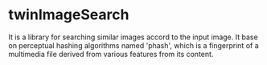 twinImageSearch
===============

It is a library for searching similar images accord to the input image. It base on perceptual hashing algorithms named 'phash',  which is a fingerprint of a multimedia file derived from various features from its content.
